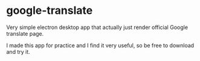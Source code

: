 # google-translate

Very simple electron desktop app that actually just render official Google translate page.

I made this app for practice and I find it very useful, so be free to download and try it.

